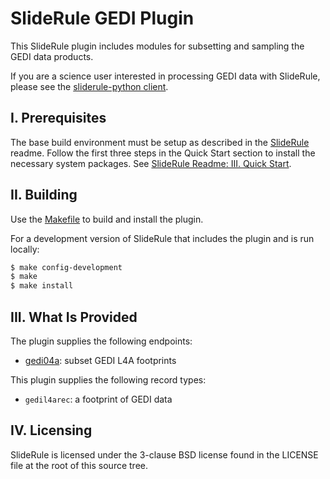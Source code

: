 # SlideRule GEDI Plugin

This SlideRule plugin includes modules for subsetting and sampling the GEDI data products.

If you are a science user interested in processing GEDI data with SlideRule, please see the [sliderule-python client](https://github.com/ICESat2-SlideRule/sliderule-python).

## I. Prerequisites

The base build environment must be setup as described in the [SlideRule](https://github.com/ICESat2-SlideRule/sliderule) readme.  Follow the first three steps in the Quick Start section to install the necessary system packages.  See [SlideRule Readme: III. Quick Start](https://github.com/ICESat2-SlideRule/sliderule/blob/master/README.md#iii-quick-start).

## II. Building

Use the [Makefile](Makefile) to build and install the plugin.

For a development version of SlideRule that includes the plugin and is run locally:
```bash
$ make config-development
$ make
$ make install
```

## III. What Is Provided

The plugin supplies the following endpoints:
* [gedi04a](endpoints/gedi04a.lua): subset GEDI L4A footprints

This plugin supplies the following record types:
* `gedil4arec`: a footprint of GEDI data

## IV. Licensing

SlideRule is licensed under the 3-clause BSD license found in the LICENSE file at the root of this source tree.
